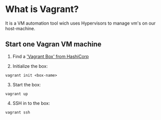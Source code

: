 # What is Vagrant?

It is a VM automation tool wich uses Hypervisors to manage vm's on our host-machine.

## Start one Vagran VM machine

1. Find a ['Vagrant Box' from HashiCorp](https://portal.cloud.hashicorp.com/vagrant/discover)

2. Initialize the box:

```shell
vagrant init <box-name>
```

3. Start the box:

```shell
vagrant up
```

4. SSH in to the box:

```shell
vagrant ssh
```
